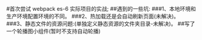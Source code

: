 #首次尝试 webpack es-6 实际项目的实战;
##遇到的一些坑: 
###1、本地环境和生产环境配置环境的不同。
###2、热加载还是会自动刷新页面(未解决)。
###3、静态文件的资源问题:(单独定义静态资源的文件夹目录-未解决)。
##写了一个轮播图小组件(暂时不支持自动轮播)
